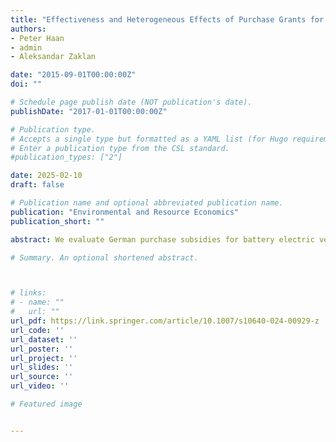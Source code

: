 ```yaml
---
title: "Effectiveness and Heterogeneous Effects of Purchase Grants for Electric Vehicles"
authors:
- Peter Haan
- admin
- Aleksandar Zaklan

date: "2015-09-01T00:00:00Z"
doi: ""

# Schedule page publish date (NOT publication's date).
publishDate: "2017-01-01T00:00:00Z"

# Publication type.
# Accepts a single type but formatted as a YAML list (for Hugo requirements).
# Enter a publication type from the CSL standard.
#publication_types: ["2"]

date: 2025-02-10
draft: false

# Publication name and optional abbreviated publication name.
publication: "Environmental and Resource Economics"
publication_short: ""

abstract: We evaluate German purchase subsidies for battery electric vehicles (BEVs) and plug-in hybrid electric vehicles (PHEVs) using data on new vehicle registrations in Germany during 2015-2022. We account for confounding time trends and interacting EU-level CO2 standards using neighboring countries as a control group. We find that 40% of BEV and 25% of PHEV registrations were subsidy-induced. The program had strong distributional effects, with greater uptake in wealthier and greener counties. We estimate implied abatement costs of 870 euro per ton of CO2 for BEVs and 2,470 euro for PHEVs, suggesting that policy makers should re-balance support schemes away from PHEVs.

# Summary. An optional shortened abstract.



# links:
# - name: ""
#   url: ""
url_pdf: https://link.springer.com/article/10.1007/s10640-024-00929-z
url_code: ''
url_dataset: ''
url_poster: ''
url_project: ''
url_slides: ''
url_source: ''
url_video: ''

# Featured image


---
```

